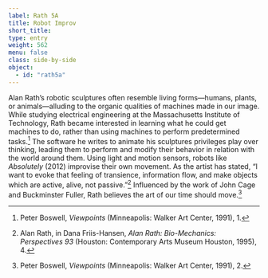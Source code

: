 ```yaml
---
label: Rath 5A
title: Robot Improv
short_title:
type: entry
weight: 562
menu: false
class: side-by-side
object:
  - id: "rath5a"
---
```

Alan Rath’s robotic sculptures often resemble living forms—humans, plants, or animals—alluding to the organic qualities of machines made in our image. While studying electrical engineering at the Massachusetts Institute of Technology, Rath became interested in learning what he could get machines to do, rather than using machines to perform predetermined tasks.[^1] The software he writes to animate his sculptures privileges play over thinking, leading them to perform and modify their behavior in relation with the world around them. Using light and motion sensors, robots like *Absolutely* (2012) improvise their own movement. As the artist has stated, “I want to evoke that feeling of transience, information flow, and make objects which are active, alive, not passive.”[^2] Influenced by the work of John Cage and Buckminster Fuller, Rath believes the art of our time should move.[^3]

[^1]: Peter Boswell, *Viewpoints* (Minneapolis: Walker Art Center, 1991), 1.

[^2]: Alan Rath, in Dana Friis-Hansen, *Alan Rath: Bio-Mechanics: Perspectives 93* (Houston: Contemporary Arts Museum Houston, 1995), 4.

[^3]: Peter Boswell, *Viewpoints* (Minneapolis: Walker Art Center, 1991), 2.
